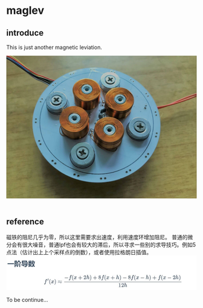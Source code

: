 # maglev

## introduce
This is just another magnetic leviation.  

![pcb_2](/img/pcb_2.jpg)
</br></br>

## reference
磁铁的阻尼几乎为零，所以这里需要求出速度，利用速度环增加阻尼。
普通的微分会有很大噪音，普通lpf也会有较大的滞后，所以寻求一些别的求导技巧。例如5点法（估计出上上个采样点的倒数），或者使用拉格朗日插值。  
![5 point diff](/img/5_point_diff_1.jpg)


To be continue...

